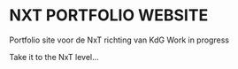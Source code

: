# NXT PORTFOLIO WEBSITE

Portfolio site voor de NxT richting van KdG
Work in progress

Take it to the NxT level...